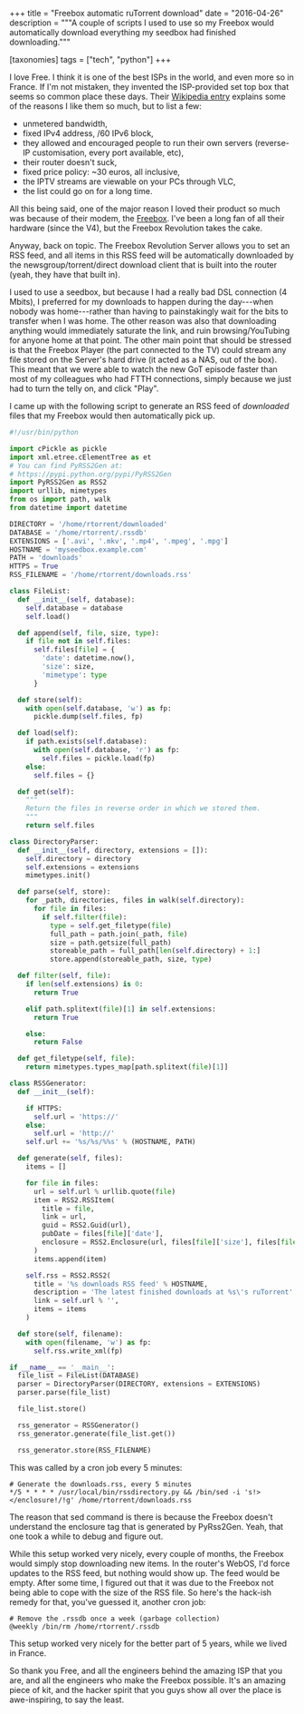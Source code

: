 +++
title = "Freebox automatic ruTorrent download"
date = "2016-04-26"
description = """A couple of scripts I used to use so my Freebox would automatically download
everything my seedbox had finished downloading."""

[taxonomies]
tags = ["tech", "python"]
+++

I love Free. I think it is one of the best ISPs in the world, and even more so in France. If I'm not
mistaken, they invented the ISP-provided set top box that seems so common place these days. Their
[Wikipedia entry][wiki-free] explains some of the reasons I like them so much, but to list a few:

- unmetered bandwidth,
- fixed IPv4 address, /60 IPv6 block,
- they allowed and encouraged people to run their own servers (reverse-IP customisation, every port
available, etc),
- their router doesn't suck,
- fixed price policy: ~30 euros, all inclusive,
- the IPTV streams are viewable on your PCs through VLC,
- the list could go on for a long time.

All this being said, one of the major reason I loved their product so much was because of their
modem, the [Freebox][wiki-freebox]. I've been a long fan of all their hardware (since the V4), but
the Freebox Revolution takes the cake.

Anyway, back on topic. The Freebox Revolution Server allows you to set an RSS feed, and all items in
this RSS feed will be automatically downloaded by the newsgroup/torrent/direct download client that
is built into the router (yeah, they have that built in).

I used to use a seedbox, but because I had a really bad DSL connection (4 Mbits), I preferred for my
downloads to happen during the day---when nobody was home---rather than having to painstakingly wait
for the bits to transfer when I was home. The other reason was also that downloading anything would
immediately saturate the link, and ruin browsing/YouTubing for anyone home at that point. The other
main point that should be stressed is that the Freebox Player (the part connected to the TV) could
stream any file stored on the Server's hard drive (it acted as a NAS, out of the box). This meant
that we were able to watch the new GoT episode faster than most of my colleagues who had FTTH
connections, simply because we just had to turn the telly on, and click "Play".

I came up with the following script to generate an RSS feed of *downloaded* files that my Freebox
would then automatically pick up.

```python
#!/usr/bin/python

import cPickle as pickle
import xml.etree.cElementTree as et
# You can find PyRSS2Gen at:
# https://pypi.python.org/pypi/PyRSS2Gen
import PyRSS2Gen as RSS2
import urllib, mimetypes
from os import path, walk
from datetime import datetime

DIRECTORY = '/home/rtorrent/downloaded'
DATABASE = '/home/rtorrent/.rssdb'
EXTENSIONS = ['.avi', '.mkv', '.mp4', '.mpeg', '.mpg']
HOSTNAME = 'myseedbox.example.com'
PATH = 'downloads'
HTTPS = True
RSS_FILENAME = '/home/rtorrent/downloads.rss'

class FileList:
  def __init__(self, database):
    self.database = database
    self.load()

  def append(self, file, size, type):
    if file not in self.files:
      self.files[file] = {
        'date': datetime.now(),
        'size': size,
        'mimetype': type
      }

  def store(self):
    with open(self.database, 'w') as fp:
      pickle.dump(self.files, fp)

  def load(self):
    if path.exists(self.database):
      with open(self.database, 'r') as fp:
        self.files = pickle.load(fp)
    else:
      self.files = {}

  def get(self):
    """
    Return the files in reverse order in which we stored them.
    """
    return self.files

class DirectoryParser:
  def __init__(self, directory, extensions = []):
    self.directory = directory
    self.extensions = extensions
    mimetypes.init()

  def parse(self, store):
    for _path, directories, files in walk(self.directory):
      for file in files:
        if self.filter(file):
          type = self.get_filetype(file)
          full_path = path.join(_path, file)
          size = path.getsize(full_path)
          storeable_path = full_path[len(self.directory) + 1:]
          store.append(storeable_path, size, type)

  def filter(self, file):
    if len(self.extensions) is 0:
      return True

    elif path.splitext(file)[1] in self.extensions:
      return True

    else:
      return False

  def get_filetype(self, file):
    return mimetypes.types_map[path.splitext(file)[1]]

class RSSGenerator:
  def __init__(self):

    if HTTPS:
      self.url = 'https://'
    else:
      self.url = 'http://'
    self.url += '%s/%s/%%s' % (HOSTNAME, PATH)

  def generate(self, files):
    items = []

    for file in files:
      url = self.url % urllib.quote(file)
      item = RSS2.RSSItem(
        title = file,
        link = url,
        guid = RSS2.Guid(url),
        pubDate = files[file]['date'],
        enclosure = RSS2.Enclosure(url, files[file]['size'], files[file]['mimetype'])
      )
      items.append(item)

    self.rss = RSS2.RSS2(
      title = '%s downloads RSS feed' % HOSTNAME,
      description = 'The latest finished downloads at %s\'s ruTorrent' % HOSTNAME,
      link = self.url % '',
      items = items
    )

  def store(self, filename):
    with open(filename, 'w') as fp:
      self.rss.write_xml(fp)

if __name__ == '__main__':
  file_list = FileList(DATABASE)
  parser = DirectoryParser(DIRECTORY, extensions = EXTENSIONS)
  parser.parse(file_list)

  file_list.store()

  rss_generator = RSSGenerator()
  rss_generator.generate(file_list.get())

  rss_generator.store(RSS_FILENAME)
```

This was called by a cron job every 5 minutes:

```crontab
# Generate the downloads.rss, every 5 minutes
*/5 * * * * /usr/local/bin/rssdirectory.py && /bin/sed -i 's!></enclosure!/!g' /home/rtorrent/downloads.rss
```

The reason that sed command is there is because the Freebox doesn't understand the enclosure tag
that is generated by PyRss2Gen. Yeah, that one took a while to debug and figure out.

While this setup worked very nicely, every couple of months, the Freebox would simply stop
downloading new items. In the router's WebOS, I'd force updates to the RSS feed, but nothing would
show up. The feed would be empty. After some time, I figured out that it was due to the Freebox not
being able to cope with the size of the RSS file. So here's the hack-ish remedy for that, you've
guessed it, another cron job:

```crontab
# Remove the .rssdb once a week (garbage collection)
@weekly /bin/rm /home/rtorrent/.rssdb
```

This setup worked very nicely for the better part of 5 years, while we lived in France.

So thank you Free, and all the engineers behind the amazing ISP that you are, and all the engineers
who make the Freebox possible. It's an amazing piece of kit, and the hacker spirit that you guys
show all over the place is awe-inspiring, to say the least.

[wiki-free]: https://en.wikipedia.org/wiki/Free_%28ISP%29
[wiki-freebox]: https://en.wikipedia.org/wiki/Freebox
